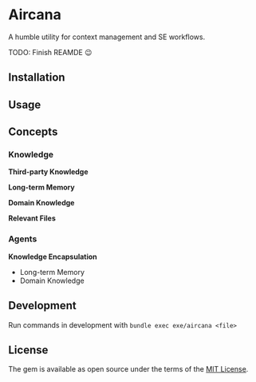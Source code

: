 # Aircana

A humble utility for context management and SE workflows.

TODO: Finish REAMDE 😉

## Installation

## Usage

## Concepts

### Knowledge
**Third-party Knowledge**

**Long-term Memory**

**Domain Knowledge**

**Relevant Files**

### Agents
**Knowledge Encapsulation**
- Long-term Memory
- Domain Knowledge

## Development

Run commands in development with `bundle exec exe/aircana <file>`

## License

The gem is available as open source under the terms of the [MIT License](https://opensource.org/licenses/MIT).

